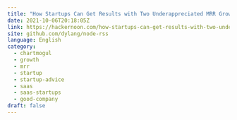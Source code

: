 ```yaml
---
title: "How Startups Can Get Results with Two Underappreciated MRR Growth Levers"
date: 2021-10-06T20:18:05Z
link: https://hackernoon.com/how-startups-can-get-results-with-two-underappreciated-mrr-growth-levers?source=rss&utm_medium=RSS&utm_source=news.12bit.vn
site: github.com/dylang/node-rss
language: English
category:
  - chartmogul
  - growth
  - mrr
  - startup
  - startup-advice
  - saas
  - saas-startups
  - good-company
draft: false
---
```

